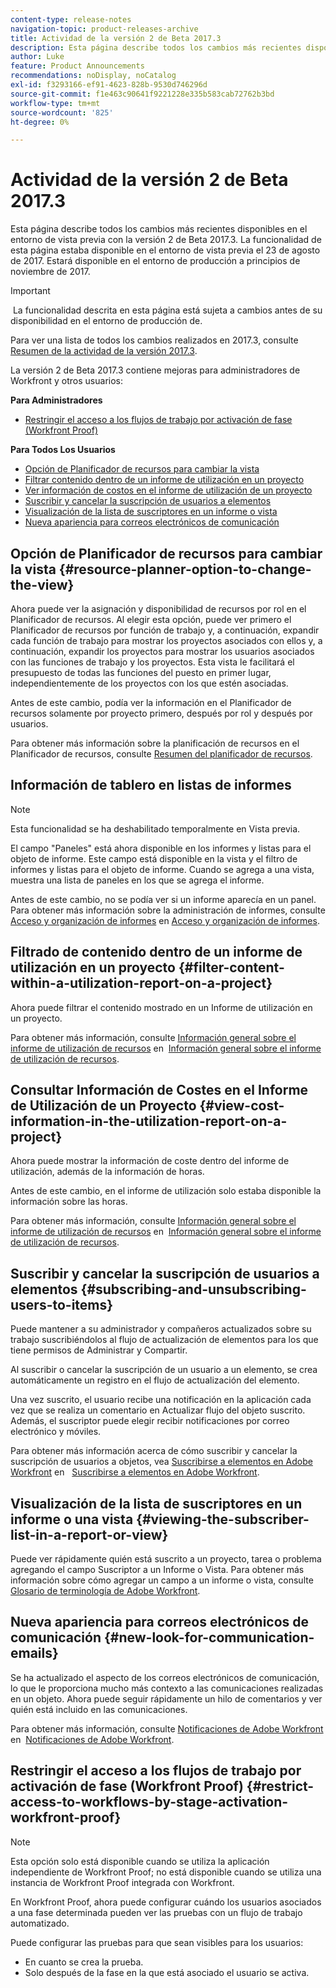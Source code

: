 ```yaml
---
content-type: release-notes
navigation-topic: product-releases-archive
title: Actividad de la versión 2 de Beta 2017.3
description: Esta página describe todos los cambios más recientes disponibles en el entorno de vista previa con la versión 2 de Beta 2017.3. La funcionalidad de esta página estaba disponible en el entorno de vista previa el 23 de agosto de 2017. Estará disponible en el entorno de producción a principios de noviembre de 2017.
author: Luke
feature: Product Announcements
recommendations: noDisplay, noCatalog
exl-id: f3293166-ef91-4623-828b-9530d746296d
source-git-commit: f1e463c90641f9221228e335b583cab72762b3bd
workflow-type: tm+mt
source-wordcount: '825'
ht-degree: 0%

---
```


# Actividad de la versión 2 de Beta 2017.3

Esta página describe todos los cambios más recientes disponibles en el entorno de vista previa con la versión 2 de Beta 2017.3. La funcionalidad de esta página estaba disponible en el entorno de vista previa el 23 de agosto de 2017. Estará disponible en el entorno de producción a principios de noviembre de 2017.

>[!IMPORTANT]
>
> La funcionalidad descrita en esta página está sujeta a cambios antes de su disponibilidad en el entorno de producción de.

Para ver una lista de todos los cambios realizados en 2017.3, consulte  [Resumen de la actividad de la versión 2017.3](../../../../product-announcements/product-releases/quarterly-release-archive/2017.3-release-activity/2017-3-release-activity-overview.md).

La versión 2 de Beta 2017.3 contiene mejoras para administradores de Workfront y otros usuarios:

**Para Administradores**

* [Restringir el acceso a los flujos de trabajo por activación de fase (Workfront Proof)](#restrict-access-to-workflows-by-stage-activation-workfront-proof)

**Para Todos Los Usuarios**

* [Opción de Planificador de recursos para cambiar la vista](#resource-planner-option-to-change-the-view)
* [Filtrar contenido dentro de un informe de utilización en un proyecto](#filter-content-within-a-utilization-report-on-a-project)
* [Ver información de costos en el informe de utilización de un proyecto](#view-cost-information-in-the-utilization-report-on-a-project)
* [Suscribir y cancelar la suscripción de usuarios a elementos](#subscribing-and-unsubscribing-users-to-items)
* [Visualización de la lista de suscriptores en un informe o vista](#viewing-the-subscriber-list-in-a-report-or-view)
* [Nueva apariencia para correos electrónicos de comunicación](#new-look-for-communication-emails)

## Opción de Planificador de recursos para cambiar la vista {#resource-planner-option-to-change-the-view}

Ahora puede ver la asignación y disponibilidad de recursos por rol en el Planificador de recursos. Al elegir esta opción, puede ver primero el Planificador de recursos por función de trabajo y, a continuación, expandir cada función de trabajo para mostrar los proyectos asociados con ellos y, a continuación, expandir los proyectos para mostrar los usuarios asociados con las funciones de trabajo y los proyectos. Esta vista le facilitará el presupuesto de todas las funciones del puesto en primer lugar, independientemente de los proyectos con los que estén asociadas.

Antes de este cambio, podía ver la información en el Planificador de recursos solamente por proyecto primero, después por rol y después por usuarios.

Para obtener más información sobre la planificación de recursos en el Planificador de recursos, consulte [Resumen del planificador de recursos](../../../../resource-mgmt/resource-planning/get-started-resource-planner.md).

## Información de tablero en listas de informes

>[!NOTE]
>
>Esta funcionalidad se ha deshabilitado temporalmente en Vista previa.

El campo &quot;Paneles&quot; está ahora disponible en los informes y listas para el objeto de informe. Este campo está disponible en la vista y el filtro de informes y listas para el objeto de informe. Cuando se agrega a una vista, muestra una lista de paneles en los que se agrega el informe.

Antes de este cambio, no se podía ver si un informe aparecía en un panel. Para obtener más información sobre la administración de informes, consulte [Acceso y organización de informes](../../../../reports-and-dashboards/reports/report-usage/access-organize-reports.md) en [Acceso y organización de informes](../../../../reports-and-dashboards/reports/report-usage/access-organize-reports.md).

## Filtrado de contenido dentro de un informe de utilización en un proyecto {#filter-content-within-a-utilization-report-on-a-project}

Ahora puede filtrar el contenido mostrado en un Informe de utilización en un proyecto.

Para obtener más información, consulte [Información general sobre el informe de utilización de recursos](../../../../reports-and-dashboards/reports/using-built-in-reports/resource-utilization-report.md) en  [Información general sobre el informe de utilización de recursos](../../../../reports-and-dashboards/reports/using-built-in-reports/resource-utilization-report.md).

## Consultar Información de Costes en el Informe de Utilización de un Proyecto {#view-cost-information-in-the-utilization-report-on-a-project}

Ahora puede mostrar la información de coste dentro del informe de utilización, además de la información de horas.

Antes de este cambio, en el informe de utilización solo estaba disponible la información sobre las horas.

Para obtener más información, consulte [Información general sobre el informe de utilización de recursos](../../../../reports-and-dashboards/reports/using-built-in-reports/resource-utilization-report.md) en  [Información general sobre el informe de utilización de recursos](../../../../reports-and-dashboards/reports/using-built-in-reports/resource-utilization-report.md).

## Suscribir y cancelar la suscripción de usuarios a elementos {#subscribing-and-unsubscribing-users-to-items}

Puede mantener a su administrador y compañeros actualizados sobre su trabajo suscribiéndolos al flujo de actualización de elementos para los que tiene permisos de Administrar y Compartir.

Al suscribir o cancelar la suscripción de un usuario a un elemento, se crea automáticamente un registro en el flujo de actualización del elemento.

Una vez suscrito, el usuario recibe una notificación en la aplicación cada vez que se realiza un comentario en Actualizar flujo del objeto suscrito. Además, el suscriptor puede elegir recibir notificaciones por correo electrónico y móviles.

Para obtener más información acerca de cómo suscribir y cancelar la suscripción de usuarios a objetos, vea [Suscribirse a elementos en Adobe Workfront](../../../../workfront-basics/using-notifications/subscribe-to-items-in-workfront.md) en   [Suscribirse a elementos en Adobe Workfront](../../../../workfront-basics/using-notifications/subscribe-to-items-in-workfront.md).

## Visualización de la lista de suscriptores en un informe o una vista {#viewing-the-subscriber-list-in-a-report-or-view}

Puede ver rápidamente quién está suscrito a un proyecto, tarea o problema agregando el campo Suscriptor a un Informe o Vista. Para obtener más información sobre cómo agregar un campo a un informe o vista, consulte [Glosario de terminología de Adobe Workfront](../../../../workfront-basics/navigate-workfront/workfront-navigation/workfront-terminology-glossary.md).

## Nueva apariencia para correos electrónicos de comunicación {#new-look-for-communication-emails}

Se ha actualizado el aspecto de los correos electrónicos de comunicación, lo que le proporciona mucho más contexto a las comunicaciones realizadas en un objeto. Ahora puede seguir rápidamente un hilo de comentarios y ver quién está incluido en las comunicaciones.

Para obtener más información, consulte [Notificaciones de Adobe Workfront](../../../../workfront-basics/using-notifications/wf-notifications.md) en  [Notificaciones de Adobe Workfront](../../../../workfront-basics/using-notifications/wf-notifications.md).

## Restringir el acceso a los flujos de trabajo por activación de fase (Workfront Proof) {#restrict-access-to-workflows-by-stage-activation-workfront-proof}

>[!NOTE]
>
>Esta opción solo está disponible cuando se utiliza la aplicación independiente de Workfront Proof; no está disponible cuando se utiliza una instancia de Workfront Proof integrada con Workfront.

En Workfront Proof, ahora puede configurar cuándo los usuarios asociados a una fase determinada pueden ver las pruebas con un flujo de trabajo automatizado.

Puede configurar las pruebas para que sean visibles para los usuarios:

* En cuanto se crea la prueba.
* Solo después de la fase en la que está asociado el usuario se activa. 
